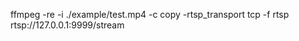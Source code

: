 



ffmpeg -re -i ./example/test.mp4 -c copy -rtsp_transport tcp -f rtsp rtsp://127.0.0.1:9999/stream